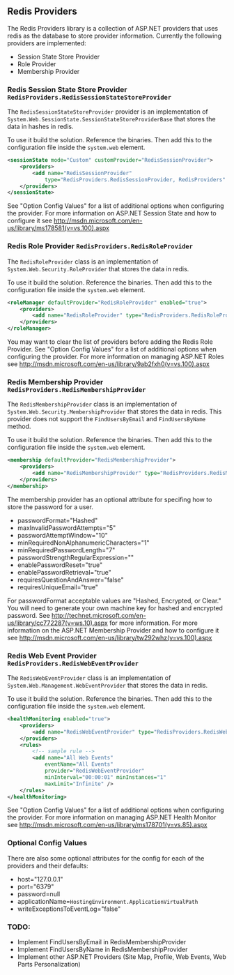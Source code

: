 Redis Providers
---------------------------

The Redis Providers library is a collection of ASP.NET providers that uses redis as the database to store provider information. Currently the following providers are implemented:

* Session State Store Provider
* Role Provider
* Membership Provider

### Redis Session State Store Provider `RedisProviders.RedisSessionStateStoreProvider`

The `RedisSessionStateStoreProvider` provider is an implementation of `System.Web.SessionState.SessionStateStoreProviderBase` that stores the data in hashes in redis.

To use it build the solution. Reference the binaries. Then add this to the configuration file inside the `system.web` element.

```xml 
<sessionState mode="Custom" customProvider="RedisSessionProvider">
	<providers>
		<add name="RedisSessionProvider"
			type="RedisProviders.RedisSessionProvider, RedisProviders" />
	</providers>
</sessionState>
```

See "Option Config Values" for a list of additional options when configuring the provider. For more information on ASP.NET Session State and how to configure it see http://msdn.microsoft.com/en-us/library/ms178581(v=vs.100).aspx

### Redis Role Provider `RedisProviders.RedisRoleProvider`

The `RedisRoleProvider` class is an implementation of `System.Web.Security.RoleProvider` that stores the data in redis.

To use it build the solution. Reference the binaries. Then add this to the configuration file inside the `system.web` element.

```xml
<roleManager defaultProvider="RedisRoleProvider" enabled="true">
	<providers>
		<add name="RedisRoleProvider" type="RedisProviders.RedisRoleProvider" />
	</providers>
</roleManager>
```

You may want to clear the list of providers before adding the Redis Role Provider. See "Option Config Values" for a list of additional options when configuring the provider. For more information on managing ASP.NET Roles see http://msdn.microsoft.com/en-us/library/9ab2fxh0(v=vs.100).aspx

### Redis Membership Provider `RedisProviders.RedisMembershipProvider`

The `RedisMembershipProvider` class is an implementation of `System.Web.Security.MembershipProvider` that stores the data in redis. This provider does not support the ```FindUsersByEmail``` and ```FindUsersByName``` method.

To use it build the solution. Reference the binaries. Then add this to the configuration file inside the `system.web` element.

```xml
<membership defaultProvider="RedisMembershipProvider">
	<providers>
		<add name="RedisMembershipProvider" type="RedisProviders.RedisMembershipProvider" />
	</providers>
</membership>
```

The membership provider has an optional attribute for specifing how to store the password for a user.

* passwordFormat="Hashed" 
* maxInvalidPasswordAttempts="5"
* passwordAttemptWindow="10"
* minRequiredNonAlphanumericCharacters="1"
* minRequiredPasswordLength="7"
* passwordStrengthRegularExpression=""
* enablePasswordReset="true"
* enablePasswordRetrieval="true"
* requiresQuestionAndAnswer="false"
* requiresUniqueEmail="true"

For passwordFormat acceptable values are "Hashed, Encrypted, or Clear." You will need to generate your own machine key for hashed and encrypted password. See http://technet.microsoft.com/en-us/library/cc772287(v=ws.10).aspx for more information. For more information on the ASP.NET Membership Provider and how to configure it see http://msdn.microsoft.com/en-us/library/tw292whz(v=vs.100).aspx

### Redis Web Event Provider `RedisProviders.RedisWebEventProvider`

The `RedisWebEventProvider` class is an implementation of `System.Web.Management.WebEventProvider` that stores the data in redis.

To use it build the solution. Reference the binaries. Then add this to the configuration file inside the `system.web` element.

```xml
<healthMonitoring enabled="true">
	<providers>
		<add name="RedisWebEventProvider" type="RedisProviders.RedisWebEventProvider" />
	</providers>
	<rules>
		<!-- sample rule -->
		<add name="All Web Events"
			eventName="All Events"
			provider="RedisWebEventProvider"
			minInterval="00:00:01" minInstances="1"
			maxLimit="Infinite" />
	</rules>
</healthMonitoring>
```

See "Option Config Values" for a list of additional options when configuring the provider. For more information on managing ASP.NET Health Monitor see http://msdn.microsoft.com/en-us/library/ms178701(v=vs.85).aspx

### Optional Config Values 

There are also some optional attributes for the config for each of the providers and their defaults:

* host="127.0.0.1"
* port="6379"
* password=null
* applicationName=```HostingEnvironment.ApplicationVirtualPath```
* writeExceptionsToEventLog="false"


### TODO:
* Implement FindUsersByEmail in RedisMembershipProvider
* Implement FindUsersByName in RedisMembershipProvider
* Implement other ASP.NET Providers (Site Map, Profile, Web Events, Web Parts Personalization)




